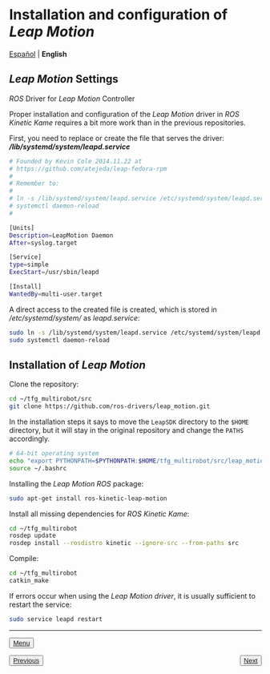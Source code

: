 # Installation and configuration of *Leap Motion* 

[Español](https://github.com/Serru/MultiCobot-UR10-Gripper/blob/main/doc/setup-doc/ESP/leap-motion.md)  | **English**

## *Leap Motion* Settings
*ROS* Driver for *Leap Motion* Controller 

Proper installation and configuration of the *Leap Motion* driver in *ROS Kinetic Kame* requires a bit more work than in the previous repositories. 

First, you need to replace or create the file that serves the driver: ***/lib/systemd/system/leapd.service***

```bash
# Founded by Kevin Cole 2014.11.22 at
# https://github.com/atejeda/leap-fedora-rpm
#
# Remember to:
#
# ln -s /lib/systemd/system/leapd.service /etc/systemd/system/leapd.service
# systemctl daemon-reload
# 

[Units]
Description=LeapMotion Daemon
After=syslog.target 

[Service]
type=simple
ExecStart=/usr/sbin/leapd 

[Install]
WantedBy=multi-user.target
``` 

A direct access to the created file is created, which is stored in */etc/systemd/system/* as *leapd.service*:

```bash
sudo ln -s /lib/systemd/system/leapd.service /etc/systemd/system/leapd.service
sudo systemctl daemon-reload
```
## Installation of *Leap Motion* 

Clone the repository:
```bash
cd ~/tfg_multirobot/src
git clone https://github.com/ros-drivers/leap_motion.git
``` 

In the installation steps it says to move the `LeapSDK` directory to the `$HOME` directory, but it will stay in the original repository and change the `PATHS` accordingly. 

```bash
# 64-bit operating system
echo "export PYTHONPATH=$PYTHONPATH:$HOME/tfg_multirobot/src/leap_motion/LeapSDK/lib:$HOME/tfg_multirobot/src/leap_motion/LeapSDK/lib/x64" &gt; &gt; ~/.bashrc
source ~/.bashrc
``` 

Installing the *Leap Motion* *ROS* package: 

```bash
sudo apt-get install ros-kinetic-leap-motion
``` 

Install all missing dependencies for *ROS Kinetic Kame*:

```bash
cd ~/tfg_multirobot
rosdep update
rosdep install --rosdistro kinetic --ignore-src --from-paths src
``` 

Compile:
```bash
cd ~/tfg_multirobot
catkin_make
``` 

If errors occur when using the *Leap Motion* *driver*, it is usually sufficient to restart the service:

```bash
sudo service leapd restart
``` 

---

<div>
<p align="left">
	<button name="button"><a rel="license" href="https://github.com/Serru/MultiCobot-UR10-Gripper/blob/main/doc/setup-doc/proyect_setup_eng.md"> Menu </a></button>
</p>



<p>
	<span style="float:left;">
		<button name="button">
			<a rel="license" href="https://github.com/Serru/MultiCobot-UR10-Gripper/blob/main/doc/setup-doc/ENG/install-ros-packages.md"> Previous </a>
		</button>
	</span>
	<span style="float:right;">
		<button name="button">
			<a rel="license" href="https://github.com/Serru/MultiCobot-UR10-Gripper/blob/main/doc/setup-doc/ENG/pruebas.md"> Next </a>
		</button>
	</span>
</p>
</div>